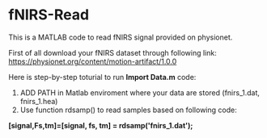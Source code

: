 # fNIRS-Read
This is a MATLAB code to read fNIRS signal provided on physionet.

First of all download your fNIRS dataset through following link: <https://physionet.org/content/motion-artifact/1.0.0>


Here is step-by-step toturial to run **Import Data.m** code:

1. ADD PATH in Matlab enviroment where your data are stored (fnirs_1.dat, fnirs_1.hea)
2. Use function rdsamp() to read samples based on following code: 

**[signal,Fs,tm]=[signal, fs, tm] = rdsamp('fnirs_1.dat');**



            
         
 
